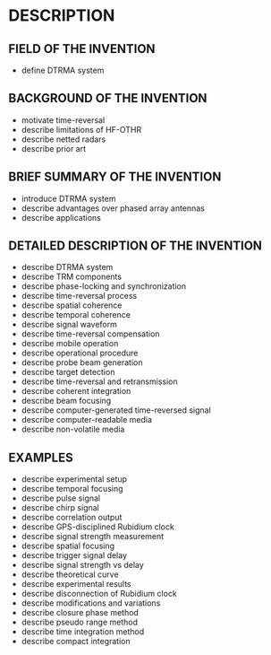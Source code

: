 # DESCRIPTION

## FIELD OF THE INVENTION

- define DTRMA system

## BACKGROUND OF THE INVENTION

- motivate time-reversal
- describe limitations of HF-OTHR
- describe netted radars
- describe prior art

## BRIEF SUMMARY OF THE INVENTION

- introduce DTRMA system
- describe advantages over phased array antennas
- describe applications

## DETAILED DESCRIPTION OF THE INVENTION

- describe DTRMA system
- describe TRM components
- describe phase-locking and synchronization
- describe time-reversal process
- describe spatial coherence
- describe temporal coherence
- describe signal waveform
- describe time-reversal compensation
- describe mobile operation
- describe operational procedure
- describe probe beam generation
- describe target detection
- describe time-reversal and retransmission
- describe coherent integration
- describe beam focusing
- describe computer-generated time-reversed signal
- describe computer-readable media
- describe non-volatile media

## EXAMPLES

- describe experimental setup
- describe temporal focusing
- describe pulse signal
- describe chirp signal
- describe correlation output
- describe GPS-disciplined Rubidium clock
- describe signal strength measurement
- describe spatial focusing
- describe trigger signal delay
- describe signal strength vs delay
- describe theoretical curve
- describe experimental results
- describe disconnection of Rubidium clock
- describe modifications and variations
- describe closure phase method
- describe pseudo range method
- describe time integration method
- describe compact integration

